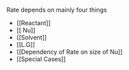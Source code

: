 Rate depends on mainly four things 

- [[Reactant]]
- [[ Nu]] 
- [[Solvent]]
- [[L.G]] 
- [[Dependency of Rate on size of Nu]]
- [[Special Cases]]

